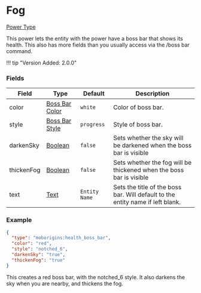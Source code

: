 # Fog 

[Power Type](../power_types.md)

This power lets the entity with the power have a boss bar that shows its health. This also has more fields than you usually access via the /boss bar command.

!!! tip "Version Added: 2.0.0"

    
### Fields

Field  | Type | Default | Description
-------|------|---------|-------------
color | [Boss Bar Color](/docs/data_types/boss_bar_color.md) | `white` | Color of boss bar. 
style | [Boss Bar Style](/docs/data_types/boss_bar_style.md) | `progress` | Style of boss bar. 
darkenSky | [Boolean](https://origins.readthedocs.io/en/latest/types/data_types/boolean/) | `false` | Sets whether the sky will be darkened when the boss bar is visible
thickenFog | [Boolean](https://origins.readthedocs.io/en/latest/types/data_types/boolean/) | `false` | Sets whether the fog will be thickened when the boss bar is visible
text | [Text](https://origins.readthedocs.io/en/latest/types/data_types/string/) | `Entity Name` | Sets the title of the boss bar. Will default to the entity name if left blank.

### Example

```json
{
  "type": "moborigins:health_boss_bar",
  "color": "red",
  "style": "notched_6",
  "darkenSky": "true",
  "thickenFog": "true"
}
```
This creates a red boss bar, with the notched_6 style. It also darkens the sky when you are nearby, and thickens the fog.
